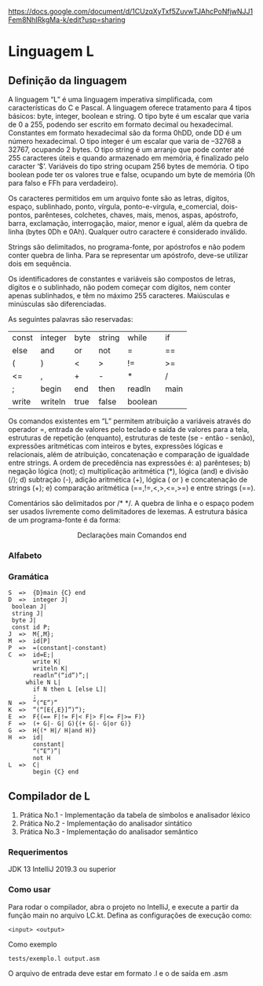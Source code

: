 https://docs.google.com/document/d/1CUzqXyTxf5ZuvwTJAhcPoNfjwNJJ1Fem8NhIRkgMa-k/edit?usp=sharing

# Linguagem L

## Definição da linguagem
A linguagem “L” é uma linguagem imperativa simplificada, com características do C e Pascal. A linguagem oferece tratamento para 4 tipos básicos: byte, integer, boolean e string. O tipo byte é um escalar que varia de 0 a 255, podendo ser escrito em formato decimal ou hexadecimal. Constantes em formato hexadecimal são da forma 0hDD, onde DD é um número hexadecimal. O tipo integer é um escalar que varia de –32768 a 32767, ocupando 2 bytes. O tipo string é um arranjo que pode conter até 255 caracteres úteis e quando armazenado em memória, é finalizado pelo caracter ‘$’. Variáveis do tipo string ocupam 256 bytes de memória. O tipo boolean pode ter os valores true e false, ocupando um byte de memória (0h para falso e FFh para verdadeiro). 
 
Os caracteres permitidos em um arquivo fonte são as letras, dígitos, espaço, sublinhado, ponto, vírgula, ponto-e-vírgula, e_comercial, dois-pontos, parênteses, colchetes, chaves, mais, menos, aspas, apóstrofo, barra, exclamação, interrogação, maior, menor e igual, além da quebra de linha (bytes 0Dh e 0Ah). Qualquer outro caractere é considerado inválido. 

Strings são delimitados, no programa-fonte, por apóstrofos e não podem conter quebra de linha. Para se representar um apóstrofo, deve-se utilizar dois em sequência. 
 
Os identificadores de constantes e variáveis são compostos de letras, dígitos e o sublinhado, não podem começar com dígitos, nem conter apenas sublinhados, e têm no máximo 255 caracteres. Maiúsculas e minúsculas são diferenciadas.  
 
As seguintes palavras são reservadas: 

|       |         |      |        |         |      |
|-------|---------|------|--------|---------|------|
| const | integer | byte | string | while   | if   |
| else  | and     | or   | not    | =       | ==   |
| (     | )       | <    | >      | !=      | >=   |
| <=    | ,       | +    | -      | *       | /    |
| ;     | begin   | end  | then   | readln  | main |
| write | writeln | true | false  | boolean |      |

Os comandos existentes em “L” permitem atribuição a variáveis através do operador =, entrada de valores pelo teclado e saída de valores para a tela, estruturas de repetição (enquanto),  estruturas de teste (se - então - senão), expressões aritméticas com inteiros e bytes, expressões lógicas e relacionais, além de atribuição, concatenação e comparação de igualdade entre strings. A ordem de precedência nas expressões é: a) parênteses; b) negação lógica (not); c) multiplicação aritmética (*), lógica (and) e divisão (/); d) subtração (-), adição aritmética (+), lógica ( or ) e concatenação de strings (+);  e) comparação aritmética (==,!=,<,>,<=,>=) e entre strings (==). 
 
Comentários são delimitados por /* */. A quebra de linha e o espaço podem ser usados livremente como delimitadores de lexemas.
A estrutura básica de um programa-fonte é da forma: 

<p align="center">
  Declarações   main Comandos end
</p>

### Alfabeto


### Gramática
```
S  =>  {D}main {C} end
D  =>  integer J| 
 boolean J| 
 string J|
 byte J| 
 const id P;
J  =>  M{,M};
M  =>  id[P]
P  =>  =(constant|-constant)
C  =>  id=E;|
       write K|
       writeln K|
       readln”(“id”)”;|
 	 while N L|
       if N then L [else L]|
       ; 
N  =>  ”(“E”)”
K  =>  ”(“[E{,E}]”)”);
E  =>  F{(== F|!= F|< F|> F|<= F|>= F)}
F  =>  (+ G|- G| G){(+ G|- G|or G)}
G  =>  H{(* H|/ H|and H)}
H  =>  id|
       constant|
       “(“E”)”|
       not H
L  =>  C|
       begin {C} end
```

## Compilador de L
1. Prática No.1 -  Implementação da tabela de símbolos e analisador léxico
1. Prática No.2 - Implementação do analisador sintático 
1. Prática No.3 - Implementação do analisador semântico 

### Requerimentos
JDK 13
IntelliJ 2019.3 ou superior

### Como usar
Para rodar o compilador, abra o projeto no IntelliJ, e execute a partir da função main no arquivo LC.kt. Defina as configurações de execução como: 
```
<input> <output>
```
Como exemplo
```
tests/exemplo.l output.asm
```
O arquivo de entrada deve estar em formato .l e o de saída em .asm